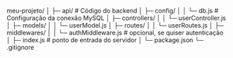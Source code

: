 meu-projeto/
│
├─ api/                 # Código do backend
│  ├─ config/
│  │   └─ db.js         # Configuração da conexão MySQL
│  ├─ controllers/
│  │   └─ userController.js
│  ├─ models/
│  │   └─ userModel.js
│  ├─ routes/
│  │   └─ userRoutes.js
│  ├─ middlewares/
│  │   └─ authMiddleware.js  # opcional, se quiser autenticação
│  ├─ index.js           # ponto de entrada do servidor
│  └─ package.json
└─ .gitignore